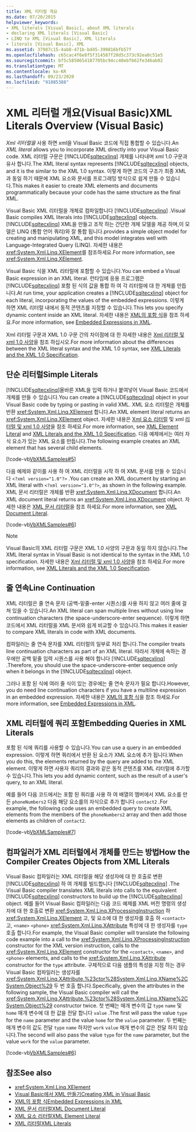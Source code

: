 ```yaml
---
title: XML 리터럴 개요
ms.date: 07/20/2015
helpviewer_keywords:
- XML literals [Visual Basic], about XML literals
- declaring XML literals [Visual Basic]
- LINQ to XML [Visual Basic], XML literals
- literals [Visual Basic], XML
ms.assetid: 37987c15-4ab8-471b-bd45-399816bfb57f
ms.openlocfilehash: c65cac4f6e8f5f314587f20d5c373c92ea0c51e5
ms.sourcegitcommit: bf5c5850654187705bc94cc40ebfb62fe346ab02
ms.translationtype: MT
ms.contentlocale: ko-KR
ms.lasthandoff: 09/23/2020
ms.locfileid: "91085388"
---
```

# <a name="xml-literals-overview-visual-basic"></a><span data-ttu-id="49067-102">XML 리터럴 개요(Visual Basic)</span><span class="sxs-lookup"><span data-stu-id="49067-102">XML Literals Overview (Visual Basic)</span></span>

<span data-ttu-id="49067-103">*Xml 리터럴을* 사용 하면 xml을 Visual Basic 코드에 직접 통합할 수 있습니다.</span><span class="sxs-lookup"><span data-stu-id="49067-103">An *XML literal* allows you to incorporate XML directly into your Visual Basic code.</span></span> <span data-ttu-id="49067-104">XML 리터럴 구문은 [!INCLUDE[sqltecxlinq](~/includes/sqltecxlinq-md.md)] 개체를 나타내며 xml 1.0 구문과 유사 합니다.</span><span class="sxs-lookup"><span data-stu-id="49067-104">The XML literal syntax represents [!INCLUDE[sqltecxlinq](~/includes/sqltecxlinq-md.md)] objects, and it is the similar to the XML 1.0 syntax.</span></span> <span data-ttu-id="49067-105">이렇게 하면 코드의 구조가 최종 XML과 동일 하기 때문에 XML 요소와 문서를 프로그래밍 방식으로 쉽게 만들 수 있습니다.</span><span class="sxs-lookup"><span data-stu-id="49067-105">This makes it easier to create XML elements and documents programmatically because your code has the same structure as the final XML.</span></span>  
  
 <span data-ttu-id="49067-106">Visual Basic XML 리터럴을 개체로 컴파일합니다 [!INCLUDE[sqltecxlinq](~/includes/sqltecxlinq-md.md)] .</span><span class="sxs-lookup"><span data-stu-id="49067-106">Visual Basic compiles XML literals into [!INCLUDE[sqltecxlinq](~/includes/sqltecxlinq-md.md)] objects.</span></span> [!INCLUDE[sqltecxlinq](~/includes/sqltecxlinq-md.md)] <span data-ttu-id="49067-107">XML을 만들고 조작 하는 간단한 개체 모델을 제공 하며,이 모델은 LINQ (통합 언어 쿼리)와 잘 통합 됩니다.</span><span class="sxs-lookup"><span data-stu-id="49067-107">provides a simple object model for creating and manipulating XML, and this model integrates well with Language-Integrated Query (LINQ).</span></span> <span data-ttu-id="49067-108">자세한 내용은 <xref:System.Xml.Linq.XElement>를 참조하세요.</span><span class="sxs-lookup"><span data-stu-id="49067-108">For more information, see <xref:System.Xml.Linq.XElement>.</span></span>  
  
 <span data-ttu-id="49067-109">Visual Basic 식을 XML 리터럴에 포함할 수 있습니다.</span><span class="sxs-lookup"><span data-stu-id="49067-109">You can embed a Visual Basic expression in an XML literal.</span></span> <span data-ttu-id="49067-110">런타임에 응용 프로그램은 [!INCLUDE[sqltecxlinq](~/includes/sqltecxlinq-md.md)] 포함 된 식의 값을 통합 하 여 각 리터럴에 대 한 개체를 만듭니다.</span><span class="sxs-lookup"><span data-stu-id="49067-110">At run time, your application creates a [!INCLUDE[sqltecxlinq](~/includes/sqltecxlinq-md.md)] object for each literal, incorporating the values of the embedded expressions.</span></span> <span data-ttu-id="49067-111">이렇게 하면 XML 리터럴 내에서 동적 콘텐츠를 지정할 수 있습니다.</span><span class="sxs-lookup"><span data-stu-id="49067-111">This lets you specify dynamic content inside an XML literal.</span></span> <span data-ttu-id="49067-112">자세한 내용은 [XML의 포함 식](embedded-expressions-in-xml.md)을 참조 하세요.</span><span class="sxs-lookup"><span data-stu-id="49067-112">For more information, see [Embedded Expressions in XML](embedded-expressions-in-xml.md).</span></span>  
  
 <span data-ttu-id="49067-113">Xml 리터럴 구문과 XML 1.0 구문 간의 차이점에 대 한 자세한 내용은 [Xml 리터럴 및 xml 1.0 사양](xml-literals-and-the-xml-1-0-specification.md)을 참조 하십시오.</span><span class="sxs-lookup"><span data-stu-id="49067-113">For more information about the differences between the XML literal syntax and the XML 1.0 syntax, see [XML Literals and the XML 1.0 Specification](xml-literals-and-the-xml-1-0-specification.md).</span></span>  
  
## <a name="simple-literals"></a><span data-ttu-id="49067-114">단순 리터럴</span><span class="sxs-lookup"><span data-stu-id="49067-114">Simple Literals</span></span>  

 <span data-ttu-id="49067-115">[!INCLUDE[sqltecxlinq](~/includes/sqltecxlinq-md.md)]올바른 XML을 입력 하거나 붙여넣어 Visual Basic 코드에서 개체를 만들 수 있습니다.</span><span class="sxs-lookup"><span data-stu-id="49067-115">You can create a [!INCLUDE[sqltecxlinq](~/includes/sqltecxlinq-md.md)] object in your Visual Basic code by typing or pasting in valid XML.</span></span> <span data-ttu-id="49067-116">XML 요소 리터럴은 개체를 반환 <xref:System.Xml.Linq.XElement> 합니다.</span><span class="sxs-lookup"><span data-stu-id="49067-116">An XML element literal returns an <xref:System.Xml.Linq.XElement> object.</span></span> <span data-ttu-id="49067-117">자세한 내용은 [Xml 요소 리터럴](../../../language-reference/xml-literals/xml-element-literal.md) 및 xml [리터럴 및 xml 1.0 사양](xml-literals-and-the-xml-1-0-specification.md)을 참조 하세요.</span><span class="sxs-lookup"><span data-stu-id="49067-117">For more information, see [XML Element Literal](../../../language-reference/xml-literals/xml-element-literal.md) and [XML Literals and the XML 1.0 Specification](xml-literals-and-the-xml-1-0-specification.md).</span></span> <span data-ttu-id="49067-118">다음 예제에서는 여러 자식 요소가 있는 XML 요소를 만듭니다.</span><span class="sxs-lookup"><span data-stu-id="49067-118">The following example creates an XML element that has several child elements.</span></span>  
  
 [!code-vb[VbXMLSamples#5](~/samples/snippets/visualbasic/VS_Snippets_VBCSharp/VbXMLSamples/VB/XMLSamples2.vb#5)]  
  
 <span data-ttu-id="49067-119">다음 예제와 같이를 사용 하 여 XML 리터럴을 시작 하 여 XML 문서를 만들 수 있습니다 `<?xml version="1.0"?>` .</span><span class="sxs-lookup"><span data-stu-id="49067-119">You can create an XML document by starting an XML literal with `<?xml version="1.0"?>`, as shown in the following example.</span></span> <span data-ttu-id="49067-120">XML 문서 리터럴은 개체를 반환 <xref:System.Xml.Linq.XDocument> 합니다.</span><span class="sxs-lookup"><span data-stu-id="49067-120">An XML document literal returns an <xref:System.Xml.Linq.XDocument> object.</span></span> <span data-ttu-id="49067-121">자세한 내용은 [XML 문서 리터럴](../../../language-reference/xml-literals/xml-document-literal.md)을 참조 하세요.</span><span class="sxs-lookup"><span data-stu-id="49067-121">For more information, see [XML Document Literal](../../../language-reference/xml-literals/xml-document-literal.md).</span></span>  
  
 [!code-vb[VbXMLSamples#6](~/samples/snippets/visualbasic/VS_Snippets_VBCSharp/VbXMLSamples/VB/XMLSamples2.vb#6)]  
  
> [!NOTE]
> <span data-ttu-id="49067-122">Visual Basic의 XML 리터럴 구문은 XML 1.0 사양의 구문과 동일 하지 않습니다.</span><span class="sxs-lookup"><span data-stu-id="49067-122">The XML literal syntax in Visual Basic is not identical to the syntax in the XML 1.0 specification.</span></span> <span data-ttu-id="49067-123">자세한 내용은 [Xml 리터럴 및 xml 1.0 사양](xml-literals-and-the-xml-1-0-specification.md)을 참조 하세요.</span><span class="sxs-lookup"><span data-stu-id="49067-123">For more information, see [XML Literals and the XML 1.0 Specification](xml-literals-and-the-xml-1-0-specification.md).</span></span>  
  
## <a name="line-continuation"></a><span data-ttu-id="49067-124">줄 연속</span><span class="sxs-lookup"><span data-stu-id="49067-124">Line Continuation</span></span>  

 <span data-ttu-id="49067-125">XML 리터럴은 줄 연속 문자 (공백-밑줄-enter 시퀀스)를 사용 하지 않고 여러 줄에 걸쳐 있을 수 있습니다.</span><span class="sxs-lookup"><span data-stu-id="49067-125">An XML literal can span multiple lines without using line continuation characters (the space-underscore-enter sequence).</span></span> <span data-ttu-id="49067-126">이렇게 하면 코드에서 XML 리터럴을 XML 문서와 쉽게 비교할 수 있습니다.</span><span class="sxs-lookup"><span data-stu-id="49067-126">This makes it easier to compare XML literals in code with XML documents.</span></span>  
  
 <span data-ttu-id="49067-127">컴파일러는 줄 연속 문자를 XML 리터럴의 일부로 처리 합니다.</span><span class="sxs-lookup"><span data-stu-id="49067-127">The compiler treats line continuation characters as part of an XML literal.</span></span> <span data-ttu-id="49067-128">따라서 개체에 속하는 경우에만 공백 밑줄 입력 시퀀스를 사용 해야 합니다 [!INCLUDE[sqltecxlinq](~/includes/sqltecxlinq-md.md)] .</span><span class="sxs-lookup"><span data-stu-id="49067-128">Therefore, you should use the space-underscore-enter sequence only when it belongs in the [!INCLUDE[sqltecxlinq](~/includes/sqltecxlinq-md.md)] object.</span></span>  
  
 <span data-ttu-id="49067-129">그러나 포함 된 식에 여러 줄 식이 있는 경우에는 줄 연속 문자가 필요 합니다.</span><span class="sxs-lookup"><span data-stu-id="49067-129">However, you do need line continuation characters if you have a multiline expression in an embedded expression.</span></span> <span data-ttu-id="49067-130">자세한 내용은 [XML의 포함 식](embedded-expressions-in-xml.md)을 참조 하세요.</span><span class="sxs-lookup"><span data-stu-id="49067-130">For more information, see [Embedded Expressions in XML](embedded-expressions-in-xml.md).</span></span>  
  
## <a name="embedding-queries-in-xml-literals"></a><span data-ttu-id="49067-131">XML 리터럴에 쿼리 포함</span><span class="sxs-lookup"><span data-stu-id="49067-131">Embedding Queries in XML Literals</span></span>  

 <span data-ttu-id="49067-132">포함 된 식에 쿼리를 사용할 수 있습니다.</span><span class="sxs-lookup"><span data-stu-id="49067-132">You can use a query in an embedded expression.</span></span> <span data-ttu-id="49067-133">이렇게 하면 쿼리에서 반환 된 요소가 XML 요소에 추가 됩니다.</span><span class="sxs-lookup"><span data-stu-id="49067-133">When you do this, the elements returned by the query are added to the XML element.</span></span> <span data-ttu-id="49067-134">이렇게 하면 사용자 쿼리의 결과와 같은 동적 콘텐츠를 XML 리터럴에 추가할 수 있습니다.</span><span class="sxs-lookup"><span data-stu-id="49067-134">This lets you add dynamic content, such as the result of a user's query, to an XML literal.</span></span>  
  
 <span data-ttu-id="49067-135">예를 들어 다음 코드에서는 포함 된 쿼리를 사용 하 여 배열의 멤버에서 XML 요소를 만든 `phoneNumbers2` 다음 해당 요소를의 자식으로 추가 합니다 `contact2` .</span><span class="sxs-lookup"><span data-stu-id="49067-135">For example, the following code uses an embedded query to create XML elements from the members of the `phoneNumbers2` array and then add those elements as children of `contact2`.</span></span>  
  
 [!code-vb[VbXMLSamples#7](~/samples/snippets/visualbasic/VS_Snippets_VBCSharp/VbXMLSamples/VB/XMLSamples2.vb#7)]  
  
## <a name="how-the-compiler-creates-objects-from-xml-literals"></a><span data-ttu-id="49067-136">컴파일러가 XML 리터럴에서 개체를 만드는 방법</span><span class="sxs-lookup"><span data-stu-id="49067-136">How the Compiler Creates Objects from XML Literals</span></span>  

 <span data-ttu-id="49067-137">Visual Basic 컴파일러는 XML 리터럴을 해당 생성자에 대 한 호출로 변환 [!INCLUDE[sqltecxlinq](~/includes/sqltecxlinq-md.md)] 하 여 개체를 빌드합니다 [!INCLUDE[sqltecxlinq](~/includes/sqltecxlinq-md.md)] .</span><span class="sxs-lookup"><span data-stu-id="49067-137">The Visual Basic compiler translates XML literals into calls to the equivalent [!INCLUDE[sqltecxlinq](~/includes/sqltecxlinq-md.md)] constructors to build up the [!INCLUDE[sqltecxlinq](~/includes/sqltecxlinq-md.md)] object.</span></span> <span data-ttu-id="49067-138">예를 들어 Visual Basic 컴파일러는 다음 코드 예제를 XML 버전 명령의 생성자에 대 한 호출로 변환 <xref:System.Xml.Linq.XProcessingInstruction> 하 <xref:System.Xml.Linq.XElement> 고, 및 요소에 대 한 생성자를 호출 하 `<contact>` 고, `<name>` `<phone>` <xref:System.Xml.Linq.XAttribute> 특성에 대 한 생성자를 `type` 호출 합니다.</span><span class="sxs-lookup"><span data-stu-id="49067-138">For example, the Visual Basic compiler will translate the following code example into a call to the <xref:System.Xml.Linq.XProcessingInstruction> constructor for the XML version instruction, calls to the <xref:System.Xml.Linq.XElement> constructor for the `<contact>`, `<name>`, and `<phone>` elements, and calls to the <xref:System.Xml.Linq.XAttribute> constructor for the `type` attribute.</span></span> <span data-ttu-id="49067-139">구체적으로 다음 샘플의 특성을 지정 하는 경우 Visual Basic 컴파일러는 생성자를 <xref:System.Xml.Linq.XAttribute.%23ctor%28System.Xml.Linq.XName%2CSystem.Object%29> 두 번 호출 합니다.</span><span class="sxs-lookup"><span data-stu-id="49067-139">Specifically, given the attributes in the following sample, the Visual Basic compiler will call the <xref:System.Xml.Linq.XAttribute.%23ctor%28System.Xml.Linq.XName%2CSystem.Object%29> constructor twice.</span></span> <span data-ttu-id="49067-140">첫 번째는 매개 변수의 값 `type` `name` 및 `home` 매개 변수에 대 한 값을 전달 합니다 `value` .</span><span class="sxs-lookup"><span data-stu-id="49067-140">The first will pass the value `type` for the `name` parameter and the value `home` for the `value` parameter.</span></span> <span data-ttu-id="49067-141">두 번째는 매개 변수의 값도 전달 `type` `name` 하지만 `work` `value` 매개 변수의 값은 전달 하지 않습니다.</span><span class="sxs-lookup"><span data-stu-id="49067-141">The second will also pass the value `type` for the `name` parameter, but the value `work` for the `value` parameter.</span></span>  
  
 [!code-vb[VbXMLSamples#6](~/samples/snippets/visualbasic/VS_Snippets_VBCSharp/VbXMLSamples/VB/XMLSamples2.vb#6)]  
  
## <a name="see-also"></a><span data-ttu-id="49067-142">참조</span><span class="sxs-lookup"><span data-stu-id="49067-142">See also</span></span>

- <xref:System.Xml.Linq.XElement>
- [<span data-ttu-id="49067-143">Visual Basic에서 XML 만들기</span><span class="sxs-lookup"><span data-stu-id="49067-143">Creating XML in Visual Basic</span></span>](creating-xml.md)
- [<span data-ttu-id="49067-144">XML의 포함 식</span><span class="sxs-lookup"><span data-stu-id="49067-144">Embedded Expressions in XML</span></span>](embedded-expressions-in-xml.md)
- [<span data-ttu-id="49067-145">XML 문서 리터럴</span><span class="sxs-lookup"><span data-stu-id="49067-145">XML Document Literal</span></span>](../../../language-reference/xml-literals/xml-document-literal.md)
- [<span data-ttu-id="49067-146">XML 요소 리터럴</span><span class="sxs-lookup"><span data-stu-id="49067-146">XML Element Literal</span></span>](../../../language-reference/xml-literals/xml-element-literal.md)
- [<span data-ttu-id="49067-147">XML 리터럴</span><span class="sxs-lookup"><span data-stu-id="49067-147">XML Literals</span></span>](../../../language-reference/xml-literals/index.md)
